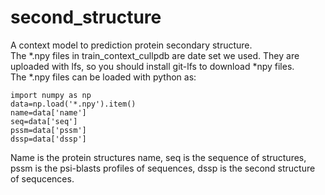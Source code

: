 # second_structure
A context model to prediction protein secondary structure.<br>
The *.npy files in train_context_cullpdb are date set we used. They are uploaded with lfs, so you should install git-lfs to download *npy files.<br>
The *.npy files can be loaded with python as:<br>
```
import numpy as np
data=np.load('*.npy').item()
name=data['name']
seq=data['seq']
pssm=data['pssm']
dssp=data['dssp']
```
Name is the protein structures name, seq is the sequence of structures, pssm is the psi-blasts profiles of sequences, dssp is the second structure of sequcences.<br>
